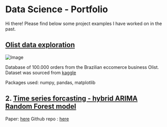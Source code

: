 # Data Science - Portfolio
Hi there! Please find below some project examples I have worked on in the past. 

## [Olist data exploration](https://github.com/evaenglert/data-exploration-olist)
![Image](https://miro.medium.com/max/1200/1*axbXtRXw9pgn1QA9HVkQVA.png)

Database of 100.000 orders from the Brazilian eccomerce business Olist. Dataset was sourced from [kaggle](https://www.kaggle.com/olistbr/brazilian-ecommerce)

Packages used: numpy, pandas, matplotlib


## 2. [Time series forcasting - hybrid ARIMA Random Forest model](https://github.com/evaenglert/RandomForestHybridModel)

Paper: [here](https://github.com/evaenglert/RandomForestHybridModel/blob/master/Time_series_forecasting_using_a_hybrid_ARIMA_and_Random_Forest_Model%20(1).pdf)
Github repo : [here](https://github.com/evaenglert/RandomForestHybridModel)
